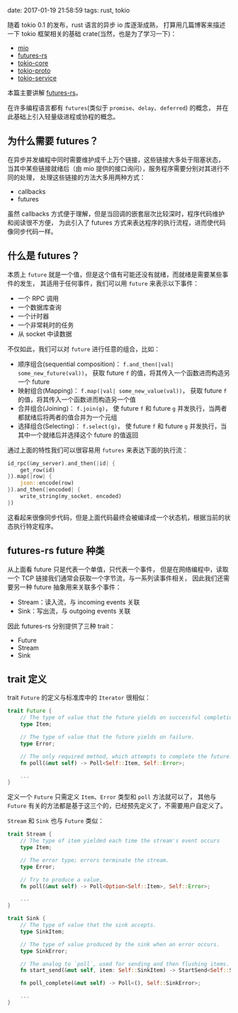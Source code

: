 date: 2017-01-19 21:58:59
tags: rust, tokio


随着 tokio 0.1 的发布，rust 语言的异步 io 库逐渐成熟，
打算用几篇博客来描述一下 tokio 框架相关的基础 crate(当然，也是为了学习一下)：

* [mio][]
* [futures-rs][]
* [tokio-core][]
* [tokio-proto][]
* [tokio-service][]

[mio]: https://github.com/carllerche/mio
[futures-rs]: https://github.com/alexcrichton/futures-rs
[tokio-core]: https://github.com/tokio-rs/tokio-core
[tokio-proto]: https://github.com/tokio-rs/tokio-proto
[tokio-service]: https://github.com/tokio-rs/tokio-service

本篇主要讲解 [futures-rs][]。

在许多编程语言都有 `futures`(类似于 `promise`、`delay`、`deferred`) 的概念，
并在此基础上引入轻量级进程或协程的概念。


## 为什么需要 futures？

在异步并发编程中同时需要维护成千上万个链接，这些链接大多处于阻塞状态，
当其中某些链接就绪后（由 mio 提供的接口询问），服务程序需要分别对其进行不同的处理，
处理这些链接的方法大多用两种方式：

* callbacks
* futures

虽然 callbacks 方式便于理解，但是当回调的嵌套层次比较深时，程序代码维护和阅读很不方便，
为此引入了 futures 方式来表达程序的执行流程，进而使代码像同步代码一样。


## 什么是 futures？

本质上 `future` 就是一个值，但是这个值有可能还没有就绪，而就绪是需要某些事件的发生，
其适用于任何事件，我们可以用 `future` 来表示以下事件：

* 一个 RPC 调用
* 一个数据库查询
* 一个计时器
* 一个非常耗时的任务
* 从 socket 中读数据

不仅如此，我们可以对 `future` 进行任意的组合，比如：

* 顺序组合(sequential composition)：
  `f.and_then(|val| some_new_future(val))`，
  获取 future `f` 的值，将其传入一个函数进而构造另一个 future
* 映射组合(Mapping)：
  `f.map(|val| some_new_value(val))`，
  获取 future `f` 的值，将其传入一个函数进而构造另一个值
* 合并组合(Joining)：
  `f.join(g)`，
  使 future `f` 和 future `g` 并发执行，当两者都就绪后将两者的值合并为一个元组
* 选择组合(Selecting)：
  `f.select(g)`，
  使 future `f` 和 future `g` 并发执行，当其中一个就绪后并选择这个 future 的值返回

通过上面的特性我们可以很容易用 `futures` 来表达下面的执行流：

```rust
id_rpc(&my_server).and_then(|id| {
    get_row(id)
}).map(|row| {
    json::encode(row)
}).and_then(|encoded| {
    write_string(my_socket, encoded)
})
```

这看起来很像同步代码，但是上面代码最终会被编译成一个状态机，根据当前的状态执行特定程序。


## futures-rs future 种类

从上面看 future 只是代表一个单值，只代表一个事件，
但是在网络编程中，读取一个 TCP 链接我们通常会获取一个字节流，与一系列读事件相关，
因此我们还需要另一种 future 抽象用来关联多个事件：

* Stream：读入流，与 incoming events 关联
* Sink：写出流，与 outgoing events 关联

因此 futures-rs 分别提供了三种 trait：

* Future
* Stream
* Sink


## trait 定义

trait `Future` 的定义与标准库中的 `Iterator` 很相似：

```rust
trait Future {
    // The type of value that the future yields on successful completion.
    type Item;

    // The type of value that the future yields on failure.
    type Error;

    // The only required method, which attempts to complete the future.
    fn poll(&mut self) -> Poll<Self::Item, Self::Error>;

	...
}

```

定义一个 `Future` 只需定义 `Item`、`Error` 类型和 `poll` 方法就可以了，
其他与 `Future` 有关的方法都是基于这三个的，已经预先定义了，不需要用户自定义了。

`Stream` 和 `Sink` 也与 `Future` 类似：

```rust
trait Stream {
    // The type of item yielded each time the stream's event occurs
    type Item;

    // The error type; errors terminate the stream.
    type Error;

    // Try to produce a value.
    fn poll(&mut self) -> Poll<Option<Self::Item>, Self::Error>;

    ...
}

trait Sink {
    // The type of value that the sink accepts.
    type SinkItem;

    // The type of value produced by the sink when an error occurs.
    type SinkError;

    // The analog to `poll`, used for sending and then flushing items.
    fn start_send(&mut self, item: Self::SinkItem) -> StartSend<Self::SinkItem, Self::SinkError>;

    fn poll_complete(&mut self) -> Poll<(), Self::SinkError>;

    ...
}
```
